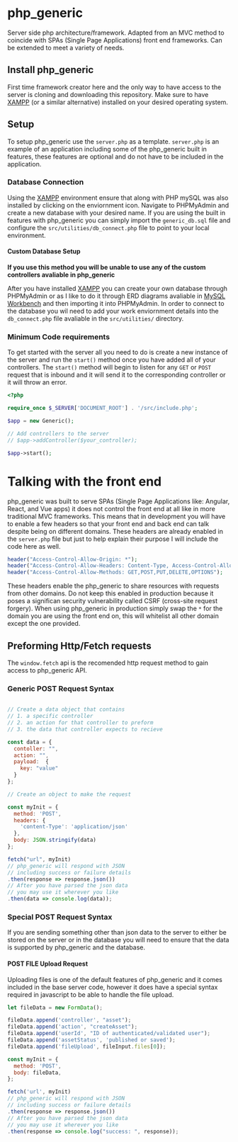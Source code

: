 # php_generic

Server side php architecture/framework. Adapted from an MVC method to coincide with SPAs (Single Page Applications) front end frameworks. Can be extended to meet a variety of needs.

## Install php_generic

First time framework creator here and the only way to have access to the server is cloning and downloading this repository. Make sure to have [XAMPP](https://www.apachefriends.org/index.html "Apache Friends Website") (or a similar alternative) installed on your desired operating system.

## Setup

To setup php_generic use the `server.php` as a template. `server.php` is an example of an application including some of the php_generic built in features, these features are optional and do not have to be included in the application.

### Database Connection

Using the [XAMPP](https://www.apachefriends.org/index.html "Apache Friends Website") environment ensure that along with PHP mySQL was also installed by clicking on the enviornment icon. Navigate to PHPMyAdmin and create a new database with your desired name. If you are using the built in features with php_generic you can simply import the `generic_db.sql` file and configure the `src/utilities/db_connect.php` file to point to your local environment.

#### Custom Database Setup

**If you use this method you will be unable to use any of the custom controllers avaliable in php_generic**

After you have installed [XAMPP](https://www.apachefriends.org/index.html "Apache Friends Website") you can create your own database through PHPMyAdmin or as I like to do it through ERD diagrams avaliable in [MySQL Workbench](https://dev.mysql.com/downloads/workbench/ "MySQL Workbench download") and then importing it into PHPMyAdmin. In order to connect to the database you wil need to add your work enviornment details into the `db_connect.php` file avaliable in the `src/utilities/` directory.

### Minimum Code requirements

To get started with the server all you need to do is create a new instance of the server and run the `start()` method once you have added all of your controllers. The `start()` method will begin to listen for any `GET` or `POST` request that is inbound and it will send it to the corresponding controller or it will throw an error.

```php
<?php

require_once $_SERVER['DOCUMENT_ROOT'] . '/src/include.php';

$app = new Generic();

// Add controllers to the server
// $app->addController($your_controller);

$app->start();
```


# Talking with the front end

php_generic was built to serve SPAs (Single Page Applications like: Angular, React, and Vue apps) it does not control the front end at all like in more traditional MVC frameworks. This means that in development you will have to enable a few headers so that your front end and back end can talk despite being on different domains. These headers are already enabled in the `server.php` file but just to help explain their purpose I will include the code here as well.

```php
header("Access-Control-Allow-Origin: *");
header("Access-Control-Allow-Headers: Content-Type, Access-Control-Allow-Headers, Authorization, X-Requested-With");
header("Access-Control-Allow-Methods: GET,POST,PUT,DELETE,OPTIONS");
```

These headers enable the php_generic to share resources with requests from other domains. Do not keep this enabled in production because it poses a significan security vulnerability called CSRF (cross-site request forgery). When using php_generic in production simply swap the `*` for the domain you are using the front end on, this will whitelist all other domain except the one provided.

## Preforming Http/Fetch requests

The `window.fetch` api is the recomended http request method to gain access to php_generic API.

### Generic POST Request Syntax

```javascript

// Create a data object that contains
// 1. a specific controller
// 2. an action for that controller to preform
// 3. the data that controller expects to recieve

const data = {
  contoller: "",
  action: "",
  payload:  {
    key: "value"
  }
};

// Create an object to make the request

const myInit = {
  method: 'POST',
  headers: {
    'content-Type': 'application/json'
  },
  body: JSON.stringify(data)
};

fetch("url", myInit)
// php_generic will respond with JSON
// including success or failure details
.then(response => response.json())
// After you have parsed the json data 
// you may use it wherever you like
.then(data => console.log(data));

```

### Special POST Request Syntax

If you are sending something other than json data to the server to either be stored on the server or in the database you will need to ensure that the data is supported by php_generic and the database. 

#### POST FILE Upload Request

Uploading files is one of the default features of php_generic and it comes included in the base server code, however it does have a special syntax required in javascript to be able to handle the file upload.

```javascript
let fileData = new FormData();

fileData.append('controller', "asset");
fileData.append('action', "createAsset");
fileData.append('userId', "ID of authenticated/validated user");
fileData.append('assetStatus', 'published or saved');
fileData.append('fileUpload', fileInput.files[0]);

const myInit = {
  method: 'POST',
  body: fileData,
};

fetch('url', myInit)
// php_generic will respond with JSON
// including success or failure details
.then(response => response.json())
// After you have parsed the json data 
// you may use it wherever you like
.then(response => console.log("success: ", response));
```